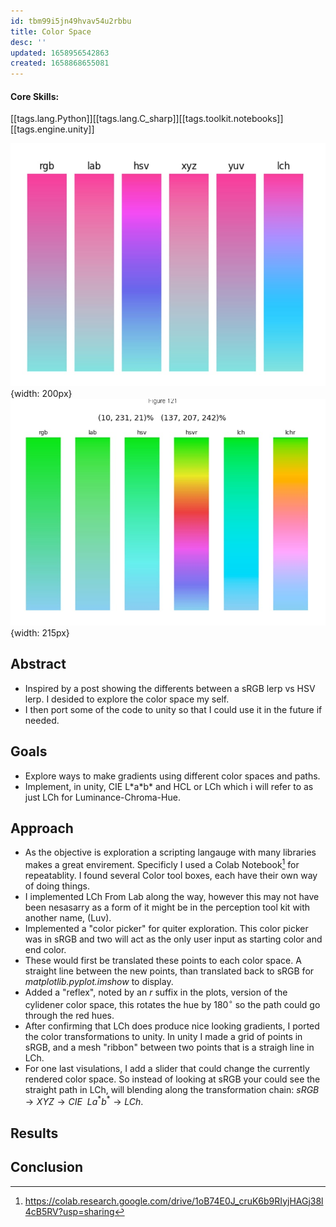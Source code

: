 ```yaml
---
id: tbm99i5jn49hvav54u2rbbu
title: Color Space
desc: ''
updated: 1658956542863
created: 1658868655081
---
```


#### Core Skills:
[[tags.lang.Python]][[tags.lang.C_sharp]][[tags.toolkit.notebooks]][[tags.engine.unity]]

![Sample Gradient Shortpaths](/assets/photo_2022-07-05_20-32-09.jpg){width: 200px}
![Sample Gradient w/long paths](/assets/photo_2022-07-06_17-46-13.jpg){width: 215px}
## Abstract
- Inspired by a post showing the differents between a sRGB lerp vs HSV lerp. I desided to explore the color space my self.
- I then port some of the code to unity so that I could use it in the future if needed. 

## Goals
- Explore ways to make gradients using different color spaces and paths. 
- Implement, in unity, CIE L\*a\*b\* and HCL or LCh which i will refer to as just LCh for Luminance-Chroma-Hue. 


## Approach
- As the objective is exploration a scripting langauge with many libraries makes a great envirement. Specificly I used a Colab Notebook[^1] for repeatablity. I found several Color tool boxes, each have their own way of doing things. 
- I implemented LCh From Lab along the way, however this may not have been nesasarry as a form of it might be in the perception tool kit with another name, (Luv).
- Implemented a "color picker" for quiter exploration. This color picker was in sRGB and two will act as the only user input as starting color and end color.
- These would first be translated these points to each color space. A straight line between the new points, than translated back to sRGB for *matplotlib.pyplot.imshow* to display.
- Added a "reflex", noted by an *r* suffix in the plots, version of the cylidener color space, this rotates the hue by $180^\circ$ so the path could go through the red hues. 
- After confirming that LCh does produce nice looking gradients, I ported the color transformations to unity. In unity I made a grid of points in sRGB, and a mesh "ribbon" between two points that is a straigh line in LCh. 
- For one last visulations, I add a slider that could change the currently rendered color space. So instead of looking at sRGB your could see the straight path in LCh, will blending along the transformation chain: $sRGB \rightarrow XYZ\rightarrow CIE\ \ La^*b^*\rightarrow LCh.$

## Results


## Conclusion

[^1]: https://colab.research.google.com/drive/1oB74E0J_cruK6b9RIyjHAGj38l4cB5RV?usp=sharing